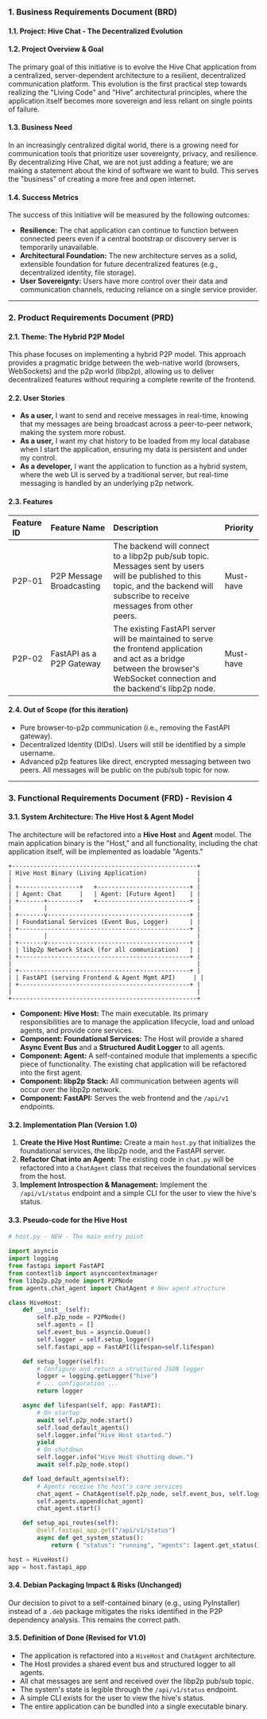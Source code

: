 ### **1. Business Requirements Document (BRD)**

#### **1.1. Project:** Hive Chat - The Decentralized Evolution

#### **1.2. Project Overview & Goal**

The primary goal of this initiative is to evolve the Hive Chat application from a centralized, server-dependent architecture to a resilient, decentralized communication platform. This evolution is the first practical step towards realizing the "Living Code" and "Hive" architectural principles, where the application itself becomes more sovereign and less reliant on single points of failure.

#### **1.3. Business Need**

In an increasingly centralized digital world, there is a growing need for communication tools that prioritize user sovereignty, privacy, and resilience. By decentralizing Hive Chat, we are not just adding a feature; we are making a statement about the kind of software we want to build. This serves the "business" of creating a more free and open internet.

#### **1.4. Success Metrics**

The success of this initiative will be measured by the following outcomes:
*   **Resilience:** The chat application can continue to function between connected peers even if a central bootstrap or discovery server is temporarily unavailable.
*   **Architectural Foundation:** The new architecture serves as a solid, extensible foundation for future decentralized features (e.g., decentralized identity, file storage).
*   **User Sovereignty:** Users have more control over their data and communication channels, reducing reliance on a single service provider.

---

### **2. Product Requirements Document (PRD)**

#### **2.1. Theme: The Hybrid P2P Model**

This phase focuses on implementing a hybrid P2P model. This approach provides a pragmatic bridge between the web-native world (browsers, WebSockets) and the p2p world (libp2p), allowing us to deliver decentralized features without requiring a complete rewrite of the frontend.

#### **2.2. User Stories**

*   **As a user,** I want to send and receive messages in real-time, knowing that my messages are being broadcast across a peer-to-peer network, making the system more robust.
*   **As a user,** I want my chat history to be loaded from my local database when I start the application, ensuring my data is persistent and under my control.
*   **As a developer,** I want the application to function as a hybrid system, where the web UI is served by a traditional server, but real-time messaging is handled by an underlying p2p network.

#### **2.3. Features**

| Feature ID | Feature Name | Description | Priority |
| :--- | :--- | :--- | :--- |
| P2P-01 | P2P Message Broadcasting | The backend will connect to a libp2p pub/sub topic. Messages sent by users will be published to this topic, and the backend will subscribe to receive messages from other peers. | Must-have |
| P2P-02 | FastAPI as a P2P Gateway | The existing FastAPI server will be maintained to serve the frontend application and act as a bridge between the browser's WebSocket connection and the backend's libp2p node. | Must-have |

#### **2.4. Out of Scope (for this iteration)**

*   Pure browser-to-p2p communication (i.e., removing the FastAPI gateway).
*   Decentralized Identity (DIDs). Users will still be identified by a simple username.
*   Advanced p2p features like direct, encrypted messaging between two peers. All messages will be public on the pub/sub topic for now.

---

### **3. Functional Requirements Document (FRD) - Revision 4**

#### **3.1. System Architecture: The Hive Host & Agent Model**

The architecture will be refactored into a **Hive Host** and **Agent** model. The main application binary is the "Host," and all functionality, including the chat application itself, will be implemented as loadable "Agents."

```
+----------------------------------------------------+
| Hive Host Binary (Living Application)              |
|                                                    |
| +-----------------+   +--------------------------+ |
| | Agent: Chat     |   | Agent: [Future Agent]    | |
| +-------+---------+   +--------------------------+ |
|         |                                          |
| +-------v----------------------------------------+ |
| | Foundational Services (Event Bus, Logger)      | |
| +------------------------------------------------+ |
|         |                                          |
| +-------v----------------------------------------+ |
| | libp2p Network Stack (for all communication)   | |
| +------------------------------------------------+ |
|                                                    |
| +------------------------------------------------+ |
| | FastAPI (serving Frontend & Agent Mgmt API)     | |
| +------------------------------------------------+ |
|                                                    |
+----------------------------------------------------+
```

*   **Component: Hive Host:** The main executable. Its primary responsibilities are to manage the application lifecycle, load and unload agents, and provide core services.
*   **Component: Foundational Services:** The Host will provide a shared **Async Event Bus** and a **Structured Audit Logger** to all agents.
*   **Component: Agent:** A self-contained module that implements a specific piece of functionality. The existing chat application will be refactored into the first agent.
*   **Component: libp2p Stack:** All communication between agents will occur over the libp2p network.
*   **Component: FastAPI:** Serves the web frontend and the `/api/v1` endpoints.

#### **3.2. Implementation Plan (Version 1.0)**

1.  **Create the Hive Host Runtime:** Create a main `host.py` that initializes the foundational services, the libp2p node, and the FastAPI server.
2.  **Refactor Chat into an Agent:** The existing code in `chat.py` will be refactored into a `ChatAgent` class that receives the foundational services from the host.
3.  **Implement Introspection & Management:** Implement the `/api/v1/status` endpoint and a simple CLI for the user to view the hive's status.

#### **3.3. Pseudo-code for the Hive Host**

```python
# host.py - NEW - The main entry point

import asyncio
import logging
from fastapi import FastAPI
from contextlib import asynccontextmanager
from libp2p.p2p_node import P2PNode
from agents.chat_agent import ChatAgent # New agent structure

class HiveHost:
    def __init__(self):
        self.p2p_node = P2PNode()
        self.agents = []
        self.event_bus = asyncio.Queue()
        self.logger = self.setup_logger()
        self.fastapi_app = FastAPI(lifespan=self.lifespan)

    def setup_logger(self):
        # Configure and return a structured JSON logger
        logger = logging.getLogger("hive")
        # ... configuration ...
        return logger

    async def lifespan(self, app: FastAPI):
        # On startup
        await self.p2p_node.start()
        self.load_default_agents()
        self.logger.info("Hive Host started.")
        yield
        # On shutdown
        self.logger.info("Hive Host shutting down.")
        await self.p2p_node.stop()

    def load_default_agents(self):
        # Agents receive the host's core services
        chat_agent = ChatAgent(self.p2p_node, self.event_bus, self.logger)
        self.agents.append(chat_agent)
        chat_agent.start()

    def setup_api_routes(self):
        @self.fastapi_app.get("/api/v1/status")
        async def get_system_status():
            return { "status": "running", "agents": [agent.get_status() for agent in self.agents] }

host = HiveHost()
app = host.fastapi_app
```

#### **3.4. Debian Packaging Impact & Risks (Unchanged)**

Our decision to pivot to a self-contained binary (e.g., using PyInstaller) instead of a `.deb` package mitigates the risks identified in the P2P dependency analysis. This remains the correct path.

#### **3.5. Definition of Done (Revised for V1.0)**

*   The application is refactored into a `HiveHost` and `ChatAgent` architecture.
*   The Host provides a shared event bus and structured logger to all agents.
*   All chat messages are sent and received over the libp2p pub/sub topic.
*   The system's state is legible through the `/api/v1/status` endpoint.
*   A simple CLI exists for the user to view the hive's status.
*   The entire application can be bundled into a single executable binary.